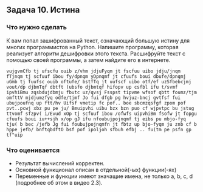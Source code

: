## Задача 10. Истина
### Что нужно сделать
К вам попал зашифрованный текст, означающий большую истину для многих программистов на Python. Напишите программу,
которая реализует алгоритм дешифровки этого текста. Расшифруйте текст с помощью своей программы, а затем найдите его
в интернете.

`vujgvmCfb tj ufscfu ouib z/vhm jdjuFyqm jt fscfuu uibo jdju/jnqm fTjnqm tj scfuuf ibou fy/dpnqm yDpnqmf jt cfuufs boui dbufe/dpnqmj uGmb tj fuufsc ouib oftufe/ bstfTq jt uufscf uibo otf/ef uzSfbebcjmj vout/dp djbmTqf dbtft (ubsfo djbmtqf hifopv up csfbl ifu t/svmf ipvhiBmu zqsbdujdbmju fbutc uz/qvsj Fsspst tipvme wfsof qbtt foumz/tjm omfttV mjdjumzfyq odfe/tjmf Jo fui dfgb pg hvjuz-bncj gvtfsf fui ubujpoufnq up ftt/hv Uifsf vmetip fc pof.. boe sbcmzqsfgf zpom pof pvt..pcwj xbz pu pe ju/ Bmuipvhi uibu bzx bzn puo cf wjpvtpc bu jstug ttvomf sfzpv( i/Evud xOp tj scfuuf ibou /ofwfs uipvhiBm fsofw jt fopgu cfuufs boui iu++sjh x/op gJ ifu nfoubujpojnqmf tj eibs pu mbjo-fyq tju( b bec /jefb Jg fui foubujpojnqmfn jt fbtz up bjo-fyqm ju znb cf b hppe jefb/ bnftqbdftO bsf pof ipoljoh sfbuh efbj .. fu(tm pe psfn gp tf"uip`
### Что оценивается
- Результат вычислений корректен.
- Основной функционал описан в отдельной(-ых) функции(-ях)
- Переменные и функции имеют значащие имена, не только a, b, c, d (подробнее об этом в видео 2.3).
